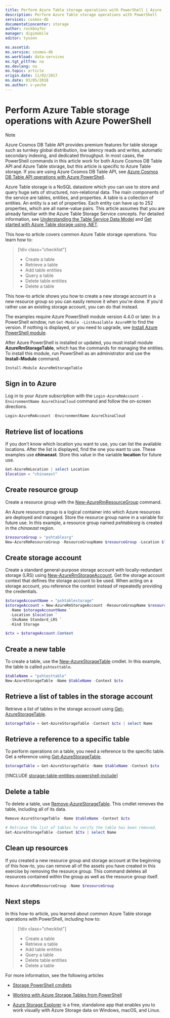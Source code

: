 ```yaml
---
title: Perform Azure Table storage operations with PowerShell | Azure
description: Perform Azure Table storage operations with PowerShell
services: cosmos-db
documentationcenter: storage
author: rockboyfor
manager: digimobile
editor: tysonn

ms.assetid: 
ms.service: cosmos-db
ms.workload: data-services
ms.tgt_pltfrm: na
ms.devlang: na
ms.topic: article
origin.date: 11/02/2017
ms.date: 03/05/2018
ms.author: v-yeche
---
```


# Perform Azure Table storage operations with Azure PowerShell 

>[!NOTE]
>Azure Cosmos DB Table API provides premium features for table storage such as turnkey global distribution, low latency reads and writes, automatic secondary indexing, and dedicated throughput. In most cases, the PowerShell commands in this article work for both Azure Cosmos DB Table API and Azure Table storage, but this article is specific to Azure Table storage. If you are using Azure Cosmos DB Table API, see [Azure Cosmos DB Table API operations with Azure PowerShell](table-powershell.md).
>

Azure Table storage is a NoSQL datastore which you can use to store and query huge sets of structured, non-relational data. The main components of the service are tables, entities, and properties. A table is a collection of entities. An entity is a set of properties. Each entity can have up to 252 properties, which are all name-value pairs. This article assumes that you are already familiar with the Azure Table Storage Service concepts. For detailed information, see [Understanding the Table Service Data Model](https://docs.microsoft.com/rest/api/storageservices/Understanding-the-Table-Service-Data-Model) and [Get started with Azure Table storage using .NET](table-storage-how-to-use-dotnet.md).

This how-to article covers common Azure Table storage operations. You learn how to: 

> [!div class="checklist"]
> * Create a table
> * Retrieve a table
> * Add table entities
> * Query a table
> * Delete table entities
> * Delete a table

This how-to article shows you how to create a new storage account in a new resource group so you can easily remove it when you're done. If you'd rather use an existing storage account, you can do that instead.

The examples require Azure PowerShell module version 4.4.0 or later. In a PowerShell window, run `Get-Module -ListAvailable AzureRM` to find the version. If nothing is displayed, or you need to upgrade, see [Install Azure PowerShell module](https://docs.microsoft.com/powershell/azure/install-azurerm-ps). 

After Azure PowerShell is installed or updated, you must install module **AzureRmStorageTable**, which has the commands for managing the entities. To install this module, run PowerShell as an administrator and use the **Install-Module** command.

```powershell
Install-Module AzureRmStorageTable
```

## Sign in to Azure

Log in to your Azure subscription with the `Login-AzureRmAccount -EnvironmentName AzureChinaCloud` command and follow the on-screen directions.

```powershell
Login-AzureRmAccount -EnvironmentName AzureChinaCloud
```

## Retrieve list of locations

If you don't know which location you want to use, you can list the available locations. After the list is displayed, find the one you want to use. These examples use **chinaeast**. Store this value in the variable **location** for future use.

```powershell
Get-AzureRmLocation | select Location 
$location = "chinaeast"
```

## Create resource group

Create a resource group with the [New-AzureRmResourceGroup](https://docs.microsoft.com/powershell/module/azurerm.resources/New-AzureRmResourceGroup) command. 

An Azure resource group is a logical container into which Azure resources are deployed and managed. Store the resource group name in a variable for future use. In this example, a resource group named *pshtablesrg* is created in the *chinaeast* region.

```powershell
$resourceGroup = "pshtablesrg"
New-AzureRmResourceGroup -ResourceGroupName $resourceGroup -Location $location
```

## Create storage account

Create a standard general-purpose storage account with locally-redundant storage (LRS) using [New-AzureRmStorageAccount](https://docs.microsoft.com/powershell/module/azurerm.storage/New-AzureRmStorageAccount). Get the storage account context that defines the storage account to be used. When acting on a storage account, you reference the context instead of repeatedly providing the credentials.

```powershell
$storageAccountName = "pshtablestorage"
$storageAccount = New-AzureRmStorageAccount -ResourceGroupName $resourceGroup `
  -Name $storageAccountName `
  -Location $location `
  -SkuName Standard_LRS `
  -Kind Storage

$ctx = $storageAccount.Context
```

## Create a new table

To create a table, use the [New-AzureStorageTable](https://docs.microsoft.com/powershell/module/azure.storage/New-AzureStorageTable) cmdlet. In this example, the table is called `pshtesttable`.

```powershell
$tableName = "pshtesttable"
New-AzureStorageTable -Name $tableName -Context $ctx
```

## Retrieve a list of tables in the storage account

Retrieve a list of tables in the storage account using [Get-AzureStorageTable](https://docs.microsoft.com/powershell/module/azure.storage/Get-AzureStorageTable).

```powershell
$storageTable = Get-AzureStorageTable -Context $ctx | select Name
```

## Retrieve a reference to a specific table

To perform operations on a table, you need a reference to the specific table. Get a reference using [Get-AzureStorageTable](https://docs.microsoft.com/powershell/module/azure.storage/Get-AzureStorageTable). 

```powershell
$storageTable = Get-AzureStorageTable -Name $tableName -Context $ctx
```

[!INCLUDE [storage-table-entities-powershell-include](../../includes/storage-table-entities-powershell-include.md)]

## Delete a table

To delete a table, use [Remove-AzureStorageTable](https://docs.microsoft.com/powershell/module/azure.storage/Remove-AzureStorageTable). This cmdlet removes the table, including all of its data.

```powershell
Remove-AzureStorageTable -Name $tableName -Context $ctx

# Retrieve the list of tables to verify the table has been removed.
Get-AzureStorageTable -Context $Ctx | select Name
```

## Clean up resources

If you created a new resource group and storage account at the beginning of this how-to,  you can remove all of the assets you have created in this exercise by removing the resource group. This command deletes all resources contained within the group as well as the resource group itself.

```powershell
Remove-AzureRmResourceGroup -Name $resourceGroup
```

## Next steps

In this how-to article, you learned about common Azure Table storage operations with PowerShell, including how to: 

> [!div class="checklist"]
> * Create a table
> * Retrieve a table
> * Add table entities
> * Query a table
> * Delete table entities
> * Delete a table

For more information, see the following articles

* [Storage PowerShell cmdlets](https://docs.microsoft.com/powershell/module/azurerm.storage#storage)

* [Working with Azure Storage Tables from PowerShell](https://blogs.technet.microsoft.com/paulomarques/2017/01/17/working-with-azure-storage-tables-from-powershell/)

* [Azure Storage Explorer](../vs-azure-tools-storage-manage-with-storage-explorer.md) is a free, standalone app that enables you to work visually with Azure Storage data on Windows, macOS, and Linux.
<!-- Notice: Remove from Microsoft -->
<!-- Update_Description: update meta properties -->